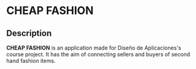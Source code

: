 # CHEAP FASHION

## Description

**CHEAP FASHION** is an application made for Diseño de Aplicaciones's course project. It has the aim of connecting sellers and buyers of second hand fashion items.
